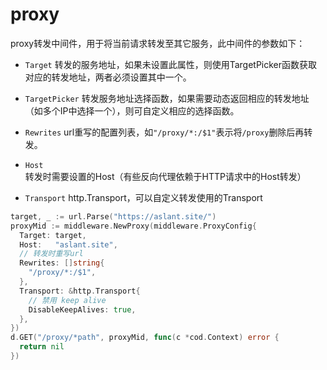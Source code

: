 # proxy

proxy转发中间件，用于将当前请求转发至其它服务，此中间件的参数如下：


- `Target` 转发的服务地址，如果未设置此属性，则使用TargetPicker函数获取对应的转发地址，两者必须设置其中一个。

- `TargetPicker` 转发服务地址选择函数，如果需要动态返回相应的转发地址（如多个IP中选择一个），则可自定义相应的选择函数。

- `Rewrites` url重写的配置列表，如`"/proxy/*:/$1"`表示将`/proxy`删除后再转发。

- `Host` 转发时需要设置的Host（有些反向代理依赖于HTTP请求中的Host转发）

- `Transport` http.Transport，可以自定义转发使用的Transport

```go
target, _ := url.Parse("https://aslant.site/")
proxyMid := middleware.NewProxy(middleware.ProxyConfig{
  Target: target,
  Host:   "aslant.site",
  // 转发时重写url
  Rewrites: []string{
    "/proxy/*:/$1",
  },
  Transport: &http.Transport{
    // 禁用 keep alive
    DisableKeepAlives: true,
  },
})
d.GET("/proxy/*path", proxyMid, func(c *cod.Context) error {
  return nil
})
```
